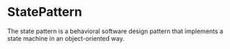 # StatePattern
The state pattern is a behavioral software design pattern that implements a state machine in an object-oriented way.
